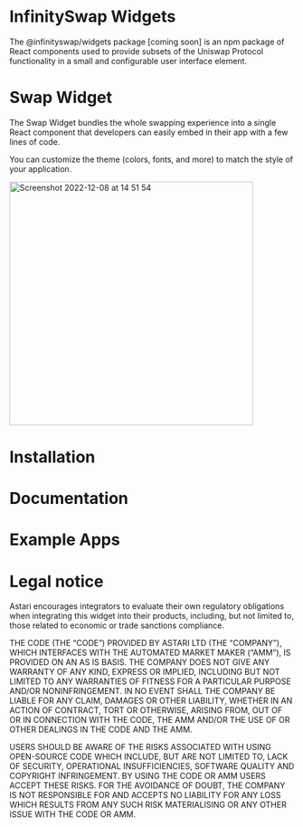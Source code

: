 # InfinitySwap Widgets

The @infinityswap/widgets package [coming soon] is an npm package of React components used to provide subsets of the Uniswap Protocol functionality in a small and configurable user interface element.

# Swap Widget

The Swap Widget bundles the whole swapping experience into a single React component that developers can easily embed in their app with a few lines of code.

You can customize the theme (colors, fonts, and more) to match the style of your application.

<img width="431" alt="Screenshot 2022-12-08 at 14 51 54" src="https://user-images.githubusercontent.com/25309184/206477889-ad2369bc-9240-4c07-9a28-51a224ecb8b6.png">

# Installation



# Documentation



# Example Apps


# Legal notice

Astari encourages integrators to evaluate their own regulatory obligations when integrating this widget into their products, including, but not limited to, those related to economic or trade sanctions compliance.

THE CODE (THE “CODE”) PROVIDED BY ASTARI LTD (THE “COMPANY”), WHICH INTERFACES WITH THE AUTOMATED MARKET MAKER (“AMM”), IS PROVIDED ON AN AS IS BASIS. THE COMPANY DOES NOT GIVE ANY WARRANTY OF ANY KIND, EXPRESS OR IMPLIED, INCLUDING BUT NOT LIMITED TO ANY WARRANTIES OF FITNESS FOR A PARTICULAR PURPOSE AND/OR NONINFRINGEMENT. IN NO EVENT SHALL THE COMPANY BE LIABLE FOR ANY CLAIM, DAMAGES OR OTHER LIABILITY, WHETHER IN AN ACTION OF CONTRACT, TORT OR OTHERWISE, ARISING FROM, OUT OF OR IN CONNECTION WITH THE CODE, THE AMM AND/OR THE USE OF OR OTHER DEALINGS IN THE CODE AND THE AMM.
 
USERS SHOULD BE AWARE OF THE RISKS ASSOCIATED WITH USING OPEN-SOURCE CODE WHICH INCLUDE, BUT ARE NOT LIMITED TO, LACK OF SECURITY, OPERATIONAL INSUFFICIENCIES, SOFTWARE QUALITY AND COPYRIGHT INFRINGEMENT. BY USING THE CODE OR AMM USERS ACCEPT THESE RISKS. FOR THE AVOIDANCE OF DOUBT, THE COMPANY IS NOT RESPONSIBLE FOR AND ACCEPTS NO LIABILITY FOR ANY LOSS WHICH RESULTS FROM ANY SUCH RISK MATERIALISING OR ANY OTHER ISSUE WITH THE CODE OR AMM.
